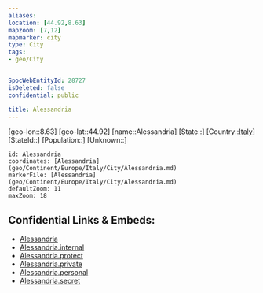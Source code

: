```yaml
---
aliases: 
location: [44.92,8.63]
mapzoom: [7,12] 
mapmarker: city 
type: City
tags:
- geo/City


SpocWebEntityId: 28727
isDeleted: false
confidential: public

title: Alessandria
---
```

[geo-lon::8.63]
[geo-lat::44.92]
[name::Alessandria]
[State::]
[Country::[Italy](geo/Continent/Europe/Italy.md)]
[StateId::]
[Population::]
[Unknown::]


```leaflet
id: Alessandria
coordinates: [Alessandria](geo/Continent/Europe/Italy/City/Alessandria.md)
markerFile: [Alessandria](geo/Continent/Europe/Italy/City/Alessandria.md)
defaultZoom: 11 
maxZoom: 18
```


## Confidential Links & Embeds: 
- [Alessandria](../../../../../../_public/geo/Continent/Europe/Italy/City/Alessandria.md) 
- [Alessandria.internal](../../../../../../_internal/geo/Continent/Europe/Italy/City/Alessandria.internal.md) 
- [Alessandria.protect](../../../../../../_protect/geo/Continent/Europe/Italy/City/Alessandria.protect.md) 
- [Alessandria.private](../../../../../../_private/geo/Continent/Europe/Italy/City/Alessandria.private.md) 
- [Alessandria.personal](../../../../../../_personal/geo/Continent/Europe/Italy/City/Alessandria.personal.md) 
- [Alessandria.secret](../../../../../../_secret/geo/Continent/Europe/Italy/City/Alessandria.secret.md) 
